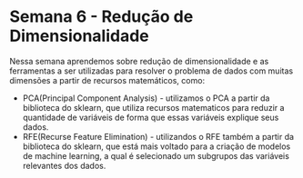 # Semana 6 - Redução de Dimensionalidade
Nessa semana aprendemos sobre redução de dimensionalidade e as ferramentas a ser utilizadas para resolver o problema de dados com muitas dimensões a partir de recursos matemáticos, como:
  * PCA(Principal Component Analysis) - utilizamos o PCA a partir da biblioteca do sklearn, que utiliza recursos matematicos para reduzir a quantidade de variáveis de forma que essas variáveis explique seus dados.
  * RFE(Recurse Feature Elimination) - utilizandos o RFE também a partir da biblioteca do sklearn, que está mais voltado para a criação de modelos de machine learning, a qual é selecionado um subgrupos das variáveis relevantes dos dados.
